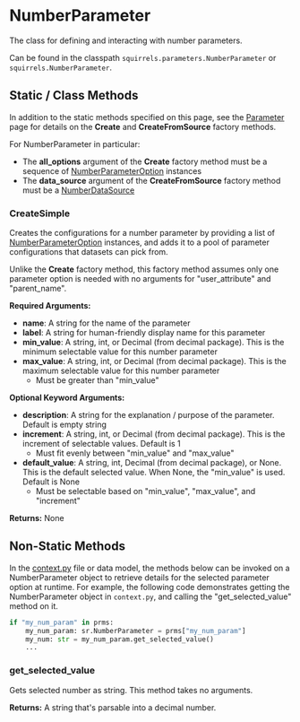 # NumberParameter

The class for defining and interacting with number parameters. 

Can be found in the classpath `squirrels.parameters.NumberParameter` or `squirrels.NumberParameter`.

## Static / Class Methods

In addition to the static methods specified on this page, see the [Parameter] page for details on the **Create** and **CreateFromSource** factory methods.

For NumberParameter in particular:
- The **all_options** argument of the **Create** factory method must be a sequence of [NumberParameterOption](../parameter_options/NumberParameterOption) instances
- The **data_source** argument of the **CreateFromSource** factory method must be a [NumberDataSource](../data_sources/NumberDataSource) 

### CreateSimple

Creates the configurations for a number parameter by providing a list of [NumberParameterOption](../parameter_options/NumberParameterOption) instances, and adds it to a pool of parameter configurations that datasets can pick from.

Unlike the **Create** factory method, this factory method assumes only one parameter option is needed with no arguments for "user_attribute" and "parent_name".

**Required Arguments:**

- **name**: A string for the name of the parameter
- **label**: A string for human-friendly display name for this parameter
- **min_value**: A string, int, or Decimal (from decimal package). This is the minimum selectable value for this number parameter
- **max_value**: A string, int, or Decimal (from decimal package). This is the maximum selectable value for this number parameter
    - Must be greater than "min_value"

**Optional Keyword Arguments:**

- **description**: A string for the explanation / purpose of the parameter. Default is empty string
- **increment**: A string, int, or Decimal (from decimal package). This is the increment of selectable values. Default is 1
    - Must fit evenly between "min_value" and "max_value"
- **default_value**: A string, int, Decimal (from decimal package), or None. This is the default selected value. When None, the "min_value" is used. Default is None
    - Must be selectable based on "min_value", "max_value", and "increment"

**Returns:** None

## Non-Static Methods

In the [context.py](../../../docs/topics/context) file or data model, the methods below can be invoked on a NumberParameter object to retrieve details for the selected parameter option at runtime. For example, the following code demonstrates getting the NumberParameter object in `context.py`, and calling the "get_selected_value" method on it.

```python
if "my_num_param" in prms:
    my_num_param: sr.NumberParameter = prms["my_num_param"]
    my_num: str = my_num_param.get_selected_value()
    ...
```

### get_selected_value

Gets selected number as string. This method takes no arguments.

**Returns:** A string that's parsable into a decimal number.


[Parameter]: ./Parameter